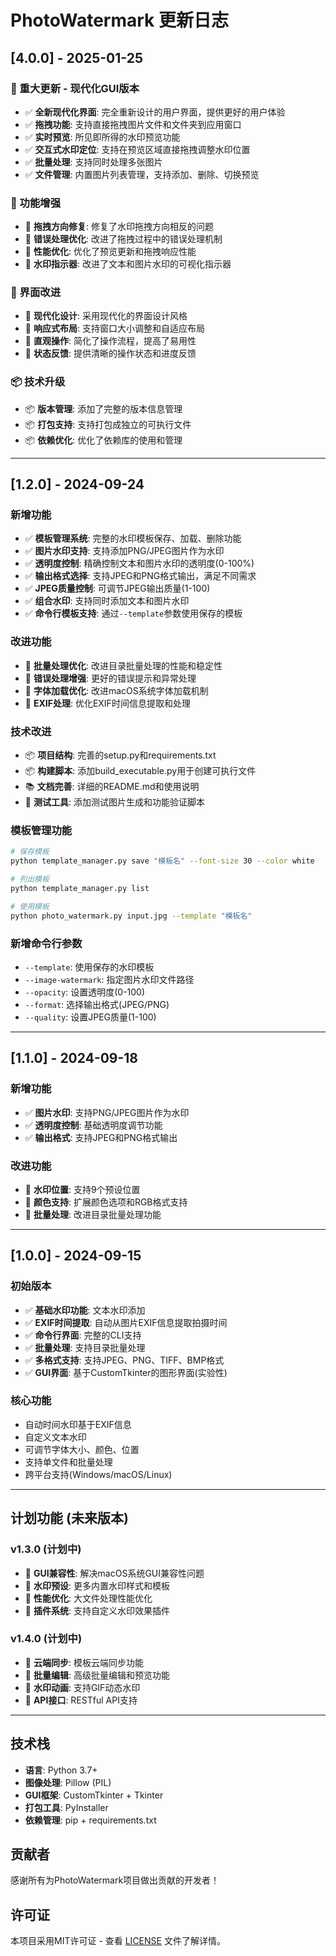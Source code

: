 # PhotoWatermark 更新日志

## [4.0.0] - 2025-01-25

### 🎯 重大更新 - 现代化GUI版本
- ✅ **全新现代化界面**: 完全重新设计的用户界面，提供更好的用户体验
- ✅ **拖拽功能**: 支持直接拖拽图片文件和文件夹到应用窗口
- ✅ **实时预览**: 所见即所得的水印预览功能
- ✅ **交互式水印定位**: 支持在预览区域直接拖拽调整水印位置
- ✅ **批量处理**: 支持同时处理多张图片
- ✅ **文件管理**: 内置图片列表管理，支持添加、删除、切换预览

### 🔧 功能增强
- 🔧 **拖拽方向修复**: 修复了水印拖拽方向相反的问题
- 🔧 **错误处理优化**: 改进了拖拽过程中的错误处理机制
- 🔧 **性能优化**: 优化了预览更新和拖拽响应性能
- 🔧 **水印指示器**: 改进了文本和图片水印的可视化指示器

### 🎨 界面改进
- 🎨 **现代化设计**: 采用现代化的界面设计风格
- 🎨 **响应式布局**: 支持窗口大小调整和自适应布局
- 🎨 **直观操作**: 简化了操作流程，提高了易用性
- 🎨 **状态反馈**: 提供清晰的操作状态和进度反馈

### 📦 技术升级
- 📦 **版本管理**: 添加了完整的版本信息管理
- 📦 **打包支持**: 支持打包成独立的可执行文件
- 📦 **依赖优化**: 优化了依赖库的使用和管理

---

## [1.2.0] - 2024-09-24

### 新增功能
- ✅ **模板管理系统**: 完整的水印模板保存、加载、删除功能
- ✅ **图片水印支持**: 支持添加PNG/JPEG图片作为水印
- ✅ **透明度控制**: 精确控制文本和图片水印的透明度(0-100%)
- ✅ **输出格式选择**: 支持JPEG和PNG格式输出，满足不同需求
- ✅ **JPEG质量控制**: 可调节JPEG输出质量(1-100)
- ✅ **组合水印**: 支持同时添加文本和图片水印
- ✅ **命令行模板支持**: 通过`--template`参数使用保存的模板

### 改进功能
- 🔧 **批量处理优化**: 改进目录批量处理的性能和稳定性
- 🔧 **错误处理增强**: 更好的错误提示和异常处理
- 🔧 **字体加载优化**: 改进macOS系统字体加载机制
- 🔧 **EXIF处理**: 优化EXIF时间信息提取和处理

### 技术改进
- 📦 **项目结构**: 完善的setup.py和requirements.txt
- 📦 **构建脚本**: 添加build_executable.py用于创建可执行文件
- 📚 **文档完善**: 详细的README.md和使用说明
- 🧪 **测试工具**: 添加测试图片生成和功能验证脚本

### 模板管理功能
```bash
# 保存模板
python template_manager.py save "模板名" --font-size 30 --color white

# 列出模板
python template_manager.py list

# 使用模板
python photo_watermark.py input.jpg --template "模板名"
```

### 新增命令行参数
- `--template`: 使用保存的水印模板
- `--image-watermark`: 指定图片水印文件路径
- `--opacity`: 设置透明度(0-100)
- `--format`: 选择输出格式(JPEG/PNG)
- `--quality`: 设置JPEG质量(1-100)

---

## [1.1.0] - 2024-09-18

### 新增功能
- ✅ **图片水印**: 支持PNG/JPEG图片作为水印
- ✅ **透明度控制**: 基础透明度调节功能
- ✅ **输出格式**: 支持JPEG和PNG格式输出

### 改进功能
- 🔧 **水印位置**: 支持9个预设位置
- 🔧 **颜色支持**: 扩展颜色选项和RGB格式支持
- 🔧 **批量处理**: 改进目录批量处理功能

---

## [1.0.0] - 2024-09-15

### 初始版本
- ✅ **基础水印功能**: 文本水印添加
- ✅ **EXIF时间提取**: 自动从图片EXIF信息提取拍摄时间
- ✅ **命令行界面**: 完整的CLI支持
- ✅ **批量处理**: 支持目录批量处理
- ✅ **多格式支持**: 支持JPEG、PNG、TIFF、BMP格式
- ✅ **GUI界面**: 基于CustomTkinter的图形界面(实验性)

### 核心功能
- 自动时间水印基于EXIF信息
- 自定义文本水印
- 可调节字体大小、颜色、位置
- 支持单文件和批量处理
- 跨平台支持(Windows/macOS/Linux)

---

## 计划功能 (未来版本)

### v1.3.0 (计划中)
- 🔄 **GUI兼容性**: 解决macOS系统GUI兼容性问题
- 🔄 **水印预设**: 更多内置水印样式和模板
- 🔄 **性能优化**: 大文件处理性能优化
- 🔄 **插件系统**: 支持自定义水印效果插件

### v1.4.0 (计划中)
- 🔄 **云端同步**: 模板云端同步功能
- 🔄 **批量编辑**: 高级批量编辑和预览功能
- 🔄 **水印动画**: 支持GIF动态水印
- 🔄 **API接口**: RESTful API支持

---

## 技术栈

- **语言**: Python 3.7+
- **图像处理**: Pillow (PIL)
- **GUI框架**: CustomTkinter + Tkinter
- **打包工具**: PyInstaller
- **依赖管理**: pip + requirements.txt

## 贡献者

感谢所有为PhotoWatermark项目做出贡献的开发者！

## 许可证

本项目采用MIT许可证 - 查看 [LICENSE](LICENSE) 文件了解详情。